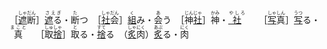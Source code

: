［<ruby><ins>遮</ins>断<rt>しゃだん</rt></ruby>］<ruby><ins>遮</ins>る<rt>さえぎ　</rt></ruby>・<ruby>断<rt>た</rt>つ</ruby>　［<ruby><ins>社</ins>会<rt>しゃだん</rt></ruby>］<ruby><ins>組</ins><rt>く</rt>み</ruby>・<ruby>会<rt>あ</rt>う</ruby>　［<ruby>神<ins>社</ins><rt>じんじゃ</rt></ruby>］<ruby>神<rt>かみ</rt></ruby>・<ruby><ins>社</ins>　<rt>やしろ　</rt></ruby>　［<ruby><ins>写</ins>真<rt>しゃしん</rt></ruby>］<ruby><ins>写</ins><rt>うつ</rt>る</ruby>・<ruby>真　<rt>まこと　</rt></ruby>［<ruby>取<ins>捨</ins><rt>しゅしゃ</rt></ruby>］<ruby>取<rt>と</rt>る</ruby>・<ruby><ins>捨</ins><rt>すて</rt>る</ruby>　（<ruby><ins>炙</ins>肉<rt>しゃにく</rt></ruby>）<ruby><ins>炙</ins><rt>あぶ</rt>る</ruby>・<ruby>肉<rt>にく</rt></ruby>　
